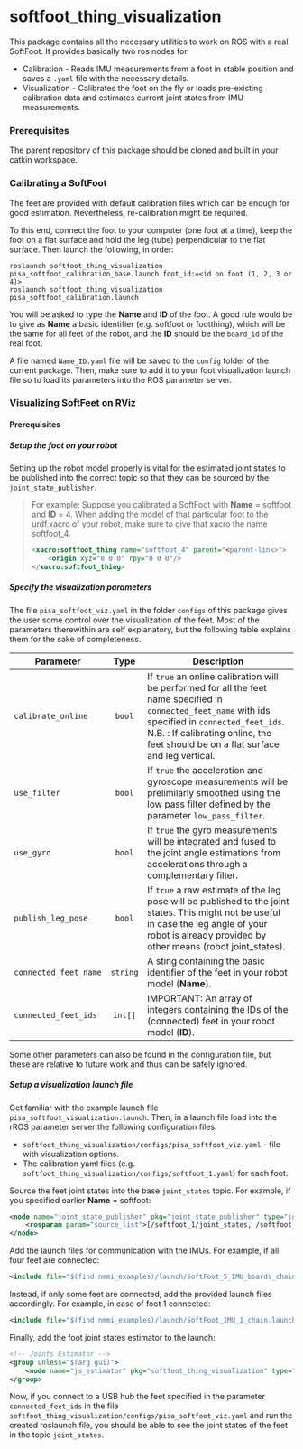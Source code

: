 # softfoot_thing_visualization

This package contains all the necessary utilities to work on ROS with a real SoftFoot. It provides basically two ros nodes for
* Calibration - Reads IMU measurements from a foot in stable position and saves a `.yaml` file with the necessary details.
* Visualization - Calibrates the foot on the fly or loads pre-existing calibration data and estimates current joint states from IMU measurements.

### Prerequisites

The parent repository of this package should be cloned and built in your catkin workspace.

### Calibrating a SoftFoot

The feet are provided with default calibration files which can be enough for good estimation. Nevertheless, re-calibration might be required.

To this end, connect the foot to your computer (one foot at a time), keep the foot on a flat surface and hold the leg (tube) perpendicular to the flat surface. Then launch the following, in order:
```
roslaunch softfoot_thing_visualization pisa_softfoot_calibration_base.launch foot_id:=<id on foot (1, 2, 3 or 4)>
roslaunch softfoot_thing_visualization pisa_softfoot_calibration.launch
```

You will be asked to type the **Name** and **ID** of the foot. A good rule would be to give as **Name** a basic identifier (e.g. softfoot or footthing), which will be the same for all feet of the robot, and the **ID** should be the `board_id` of the real foot.

A file named `Name_ID.yaml` file will be saved to the `config` folder of the current package. Then, make sure to add it to your foot visualization launch file so to load its parameters into the ROS parameter server.

### Visualizing SoftFeet on RViz

#### Prerequisites

##### Setup the foot on your robot

Setting up the robot model properly is vital for the estimated joint states to be published into the correct topic so that they can be sourced by the `joint_state_publisher`.

> For example:
> Suppose you calibrated a SoftFoot with **Name** = softfoot and **ID** = 4.
> When adding the model of that particular foot to the urdf.xacro of your robot, make sure to give that xacro the name softfoot_4.
> ```xml
> <xacro:softfoot_thing name="softfoot_4" parent="<parent-link>">
>     <origin xyz="0 0 0" rpy="0 0 0"/>
> </xacro:softfoot_thing>
> ```

##### Specify the visualization parameters

The file `pisa_softfoot_viz.yaml` in the folder `configs` of this package gives the user some control over the visualization of the feet. Most of the parameters therewithin are self explanatory, but the following table explains them for the sake of completeness.

| Parameter             | Type          | Description  |
| ----------------------|:-------------:| -------------|
| `calibrate_online`    | `bool`        | If `true` an online calibration will be performed for all the feet name specified in `connected_feet_name` with ids specified in `connected_feet_ids`. N.B. : If calibrating online, the feet should be on a flat surface and leg vertical.|
| `use_filter`          | `bool`        | If `true` the acceleration and gyroscope measurements will be prelimilarly smoothed using the low pass filter defined by the parameter `low_pass_filter`. |
| `use_gyro`            | `bool`        | If `true` the gyro measurements will be integrated and fused to the joint angle estimations from accelerations through a complementary filter. |
| `publish_leg_pose`    | `bool`        | If `true` a raw estimate of the leg pose will be published to the joint states. This might not be useful in case the leg angle of your robot is already provided by other means (robot joint_states). |
| `connected_feet_name` | `string`      | A sting containing the basic identifier of the feet in your robot model (**Name**). |
| `connected_feet_ids`  | `int[]`       | IMPORTANT: An array of integers containing the IDs of the (connected) feet in your robot model (**ID**). |

Some other parameters can also be found in the configuration file, but these are relative to future work and thus can be safely ignored.

##### Setup a visualization launch file

Get familiar with the example launch file `pisa_softfoot_visualization.launch`. Then, in a launch file load into the rROS parameter server the following configuration files:
* `softfoot_thing_visualization/configs/pisa_softfoot_viz.yaml` - file with visualization options.
* The calibration yaml files (e.g. `softfoot_thing_visualization/configs/softfoot_1.yaml`) for each foot.

Source the feet joint states into the base `joint_states` topic. For example, if you specified earlier **Name** = softfoot:
```xml
<node name="joint_state_publisher" pkg="joint_state_publisher" type="joint_state_publisher">
    <rosparam param="source_list">[/softfoot_1/joint_states, /softfoot_2/joint_states, /softfoot_3/joint_states, /softfoot_4/joint_states]</rosparam>
</node>
```

Add the launch files for communication with the IMUs. For example, if all four feet are connected:
```xml
<include file="$(find nmmi_examples)/launch/SoftFoot_5_IMU_boards_chain.launch"></include>
```

Instead, if only some feet are connected, add the provided launch files accordingly. For example, in case of foot 1 connected:
```xml
<include file="$(find nmmi_examples)/launch/SoftFoot_IMU_1_chain.launch"></include>
```

Finally, add the foot joint states estimator to the launch:
```xml
<!-- Joints Estimator -->
<group unless="$(arg gui)">
    <node name="js_estimator" pkg="softfoot_thing_visualization" type="softfoot_thing_visualization_joints_estimator" required="true" output="screen"/>
</group>
```

Now, if you connect to a USB hub the feet specified in the parameter `connected_feet_ids` in the file `softfoot_thing_visualization/configs/pisa_softfoot_viz.yaml` and run the created roslaunch file, you should be able to see the joint states of the feet in the topic `joint_states`.